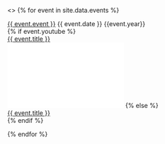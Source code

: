 ---
---

<>
{% for event in site.data.events %}

<div class="eventsoddeven">
<div class="itemtxt"><a href="{{event.url}}">{{ event.event }}</a>
    {{ event.date }} {{event.year}}  
</div>
    {% if event.youtube %}
<div class="itemtxt"><a href="{{ event.youtube }}">{{ event.title }}</a></div>
<iframe class="itemvid" width="262.5" height="147.75" src="{{ event.embed }}" frameborder="0" allow="accelerometer; clipboard-write; encrypted-media; gyroscope; picture-in-picture" allowfullscreen></iframe>
    {% else %}
<div class="itemtxt"><a href="{{ event.url }}">{{ event.title }}</a></div>
    {% endif %}
</div>

{% endfor %}